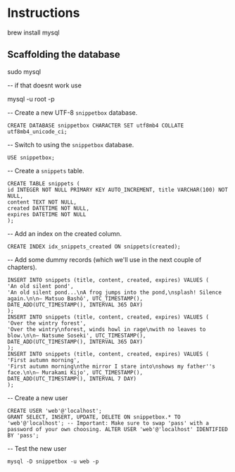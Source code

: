 # Instructions 

brew install mysql

## Scaffolding the database

 sudo mysql

-- if that doesnt work use

 mysql -u root -p

 -- Create a new UTF-8 `snippetbox` database.

```
CREATE DATABASE snippetbox CHARACTER SET utf8mb4 COLLATE utf8mb4_unicode_ci;
```
-- Switch to using the `snippetbox` database.

``` USE snippetbox; ```

-- Create a `snippets` table.

```
CREATE TABLE snippets (
id INTEGER NOT NULL PRIMARY KEY AUTO_INCREMENT, title VARCHAR(100) NOT NULL,
content TEXT NOT NULL,
created DATETIME NOT NULL,
expires DATETIME NOT NULL
);
```

-- Add an index on the created column.

```
CREATE INDEX idx_snippets_created ON snippets(created);
```

-- Add some dummy records (which we'll use in the next couple of chapters).

```
INSERT INTO snippets (title, content, created, expires) VALUES (
'An old silent pond',
'An old silent pond...\nA frog jumps into the pond,\nsplash! Silence again.\n\n– Matsuo Bashō', UTC_TIMESTAMP(),
DATE_ADD(UTC_TIMESTAMP(), INTERVAL 365 DAY)
);
INSERT INTO snippets (title, content, created, expires) VALUES (
'Over the wintry forest',
'Over the wintry\nforest, winds howl in rage\nwith no leaves to blow.\n\n– Natsume Soseki', UTC_TIMESTAMP(),
DATE_ADD(UTC_TIMESTAMP(), INTERVAL 365 DAY)
);
INSERT INTO snippets (title, content, created, expires) VALUES (
'First autumn morning',
'First autumn morning\nthe mirror I stare into\nshows my father''s face.\n\n– Murakami Kijo', UTC_TIMESTAMP(),
DATE_ADD(UTC_TIMESTAMP(), INTERVAL 7 DAY)
);
```

-- Create a new user

```
CREATE USER 'web'@'localhost';
GRANT SELECT, INSERT, UPDATE, DELETE ON snippetbox.* TO 'web'@'localhost'; -- Important: Make sure to swap 'pass' with a password of your own choosing. ALTER USER 'web'@'localhost' IDENTIFIED BY 'pass';
```
-- Test the new user

```
mysql -D snippetbox -u web -p
```